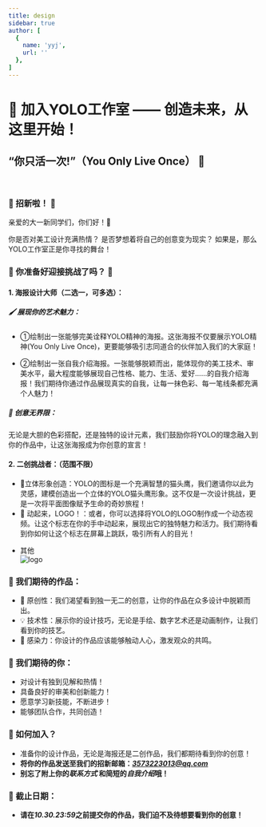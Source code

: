```yaml
---
title: design
sidebar: true
author: [
  {
    name: 'yyj',
    url: ''
  },
]
---
```


# 🌟 加入YOLO工作室 —— 创造未来，从这里开始！
## “你只活一次!”（You Only Live Once） 🌟
<br>

### 🎉 招新啦！ 🎉<br>

亲爱的大一新同学们，你们好！👋

你是否对美工设计充满热情？
是否梦想着将自己的创意变为现实？
如果是，那么YOLO工作室正是你寻找的舞台！

### 🚀 你准备好迎接挑战了吗？ 🚀<br>
#### 1. 海报设计大师（二选一，可多选）：
##### 🖌️ 展现你的艺术魅力：
   -   ①绘制出一张能够完美诠释YOLO精神的海报。这张海报不仅要展示YOLO精神(You Only Live Once)，更要能够吸引志同道合的伙伴加入我们的大家庭！
* ②绘制出一张自我介绍海报。一张能够脱颖而出，能体现你的美工技术、审美水平，最大程度能够展现自己性格、能力、生活、爱好......的自我介绍海报！我们期待你通过作品展现真实的自我，让每一抹色彩、每一笔线条都充满个人魅力！
##### 🌟 创意无界限：
无论是大胆的色彩搭配，还是独特的设计元素，我们鼓励你将YOLO的理念融入到你的作品中，让这张海报成为你创意的宣言！

#### 2. 二创挑战者：（范围不限）
   - 🦉立体形象创造：YOLO的图标是一个充满智慧的猫头鹰，我们邀请你以此为灵感，建模创造出一个立体的YOLO猫头鹰形象。这不仅是一次设计挑战，更是一次将平面图像赋予生命的奇妙旅程！
   - 🎥 动起来，LOGO！：或者，你可以选择将YOLO的LOGO制作成一个动态视频。让这个标志在你的手中动起来，展现出它的独特魅力和活力。我们期待看到你如何让这个标志在屏幕上跳跃，吸引所有人的目光！
   * 其他<br>
   ![logo](https://github.com/user-attachments/assets/b17ac480-a66b-4410-91bd-fe4c34dc2a8e)


### 🌟 我们期待的作品：
- 🎨 原创性：我们渴望看到独一无二的创意，让你的作品在众多设计中脱颖而出。
- 💡 技术性：展示你的设计技巧，无论是手绘、数字艺术还是动画制作，让我们看到你的技艺。
- 🌈 感染力：你设计的作品应该能够触动人心，激发观众的共鸣。

### 🌈 我们期待的你：
- 对设计有独到见解和热情！
- 具备良好的审美和创新能力！
- 愿意学习新技能，不断进步！
- 能够团队合作，共同创造！

### 💌 如何加入？
- 准备你的设计作品，无论是海报还是二创作品，我们都期待看到你的创意！
- **将你的作品发送至我们的招新邮箱：*3573223013@qq.com***
- **别忘了附上你的*联系方式*$~$和简短的*自我介绍*哦！**

### 📆 截止日期：
- **请在*10.30.23:59*之前提交你的作品，我们迫不及待想要看到你的创意！**

